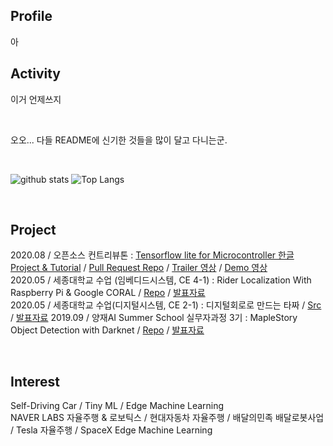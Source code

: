 ## Profile

아
<br>

## Activity
이거 언제쓰지

<br>

오오... 다들 README에 신기한 것들을 많이 달고 다니는군.

<br>

![github stats](https://github-readme-stats.vercel.app/api?username=ProtossDragoon&title_color=fceecc&text_color=ffffff&show_icons=true&icon_color=cdafcf&bg_color=45,7e6396,5f4b72)
![Top Langs](https://github-readme-stats.vercel.app/api/top-langs/?username=ProtossDragoon&layout=compact&count_private=true&include_all_commits=true&hide=Assembly,Swig)

<br>

## Project

2020.08 / 오픈소스 컨트리뷰톤 : [Tensorflow lite for Microcontroller 한글 Project & Tutorial](https://www.oss.kr/notice/show/8acb5bca-b7df-426f-9dc8-4315d4737734) / [Pull Request Repo](https://github.com/yunho0130/tensorflow-lite) / [Trailer 영상]() / [Demo 영상]() <br>
2020.05 / 세종대학교 수업 (임베디드시스템, CE 4-1) : Rider Localization With Raspberry Pi & Google CORAL / [Repo](https://github.com/ProtossDragoon/self-driving-PM) / [발표자료](https://github.com/ProtossDragoon/SJU-Subject/blob/master/3-1EmbeddedSystem/%EC%9E%84%EB%B2%A0%EB%94%94%EB%93%9C%20%EC%8B%9C%EC%8A%A4%ED%85%9C%20%ED%94%84%EB%A1%9C%EC%A0%9D%ED%8A%B8%20%EC%B5%9C%EC%A2%85%EB%B0%9C%ED%91%9C%20PPT.pdf) <br>
2020.05 / 세종대학교 수업(디지털시스템, CE 2-1) : 디지털회로로 만드는 타짜 / [Src](https://github.com/ProtossDragoon/SJU-Subject/tree/master/3-1DigitalSystem/Assignment-Final) / [발표자료](https://github.com/ProtossDragoon/SJU-Subject/blob/master/3-1DigitalSystem/Assignment-Final/%EA%B8%B0%EB%A7%90%ED%94%84%EB%A1%9C%EC%A0%9D%ED%8A%B8%EC%B5%9C%EC%A2%85%EB%B0%9C%ED%91%9C.pdf)
2019.09 / 양재AI Summer School 실무자과정 3기 : MapleStory Object Detection with Darknet / [Repo](https://github.com/ProtossDragoon/MAiEye) / [발표자료]() <br>

<br>

## Interest

Self-Driving Car / Tiny ML / Edge Machine Learning <br>
NAVER LABS 자율주행 & 로보틱스 / 현대자동차 자율주행 / 배달의민족 배달로봇사업 / Tesla 자율주행 / SpaceX Edge Machine Learning
